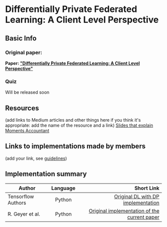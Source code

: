 # Differentially Private Federated Learning: A Client Level Perspective

## Basic Info

### Original paper: 
**Paper: ["Differentially Private Federated Learning: A Client Level Perspective"](https://arxiv.org/pdf/1712.07557.pdf)** 

### Quiz
Will be released soon

## Resources 
(add links to Medium articles and other things here if you think it's appropriate: add the name of the resource and a link)
[Slides that explain Moments Accountant](https://qdata.github.io/deep2Read//talks/20171012-Bargav-2.pdf)

## Links to implementations made by members 
(add your link, see [guidelines](https://github.com/papersdclub/theclub/blob/master/implementation_guidelines.md))


## Implementation summary
| Author          | Language      | Short Link  |
| -------------   |:-------------:| -----:|
| Tensorflow Authors | Python        | [Original DL with DP implementation](https://github.com/tensorflow/privacy/tree/master/privacy) | 
| R. Geyer et al. | Python | [Original implementation of the current paper](https://github.com/SAP/machine-learning-diff-private-federated-learning)

